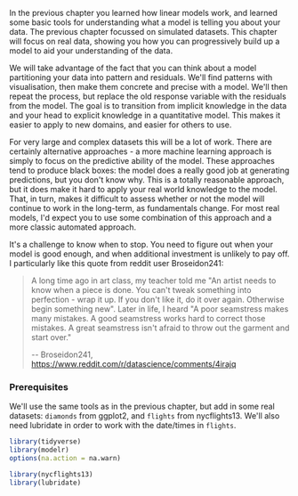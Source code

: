 
In the previous chapter you learned how linear models work, and learned some basic tools for understanding what a model is telling you about your data. The previous chapter focussed on simulated datasets. This chapter will focus on real data, showing you how you can progressively build up a model to aid your understanding of the data.

We will take advantage of the fact that you can think about a model partitioning your data into pattern and residuals. We'll find patterns with visualisation, then make them concrete and precise with a model. We'll then repeat the process, but replace the old response variable with the residuals from the model. The goal is to transition from implicit knowledge in the data and your head to explicit knowledge in a quantitative model. This makes it easier to apply to new domains, and easier for others to use. 

For very large and complex datasets this will be a lot of work. There are certainly alternative approaches - a more machine learning approach is simply to focus on the predictive ability of the model. These approaches tend to produce black boxes: the model does a really good job at generating predictions, but you don't know why. This is a totally reasonable approach, but it does make it hard to apply your real world knowledge to the model. That, in turn, makes it difficult to assess whether or not the model will continue to work in the long-term, as fundamentals change. For most real models, I'd expect you to use some combination of this approach and a more classic automated approach.

It's a challenge to know when to stop. You need to figure out when your model is good enough, and when additional investment is unlikely to pay off. I particularly like this quote from reddit user Broseidon241: 

> A long time ago in art class, my teacher told me "An artist needs to know 
> when a piece is done. You can't tweak something into perfection - wrap it up. 
> If you don't like it, do it over again. Otherwise begin something new". Later
> in life, I heard "A poor seamstress makes many mistakes. A good seamstress 
> works hard to correct those mistakes. A great seamstress isn't afraid to 
> throw out the garment and start over."
> 
> -- Broseidon241, <https://www.reddit.com/r/datascience/comments/4irajq>

### Prerequisites

We'll use the same tools as in the previous chapter, but add in some real datasets: `diamonds` from ggplot2, and `flights` from nycflights13.  We'll also need lubridate in order to work with the date/times in `flights`.


```r
library(tidyverse)
library(modelr)
options(na.action = na.warn)

library(nycflights13)
library(lubridate)
```
